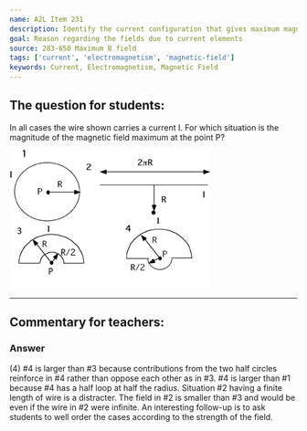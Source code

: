```yaml
---
name: A2L Item 231
description: Identify the current configuration that gives maximum magnetic field at a specified point.
goal: Reason regarding the fields due to current elements
source: 283-650 Maximum B field
tags: ['current', 'electromagnetism', 'magnetic-field']
keywords: Current, Electromagnetism, Magnetic Field
---
```


## The question for students:

In all cases the wire shown carries a current I.  For which situation
is the magnitude of the magnetic field maximum at the point P?

![Item231_fig1.gif](../images/Item231_fig1.gif)

<hr/>

## Commentary for teachers:

### Answer

(4) #4 is larger than #3 because contributions from the two half circles
reinforce in #4 rather than oppose each other as in #3. #4 is larger
than #1 because #4 has a half loop at half the radius. Situation #2
having a finite length of wire is a distracter. The field in #2 is
smaller than #3 and would be even if the wire in #2 were infinite. An
interesting follow-up is to ask students to well order the cases
according to the strength of the field.
